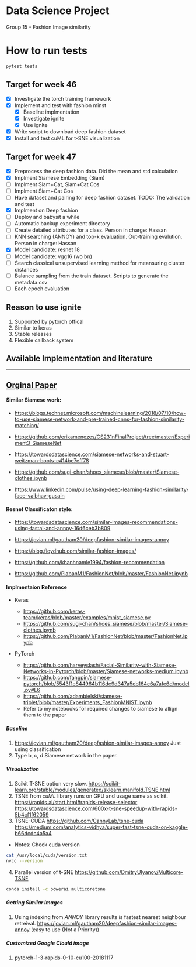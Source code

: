 # Data Science Project
Group 15 - Fashion Image similarity

# How to run tests
```bash
pytest tests
```
## Target for week 46
- [x] Investigate the torch training framework
- [x] Implement and test with fashion minst
  - [x] Baseline implmentation
  - [x] Investigate ignite
  - [x] Use ignite
- [x] Write script to download deep fashion dataset
- [x] Install and test cuML for t-SNE visualization

## Target for week 47
- [x] Preprocess the deep fashion data. Did the mean and std calculation
- [x] Implment Siamese Embedding (Siam)
- [ ] Implment Siam+Cat, Siam+Cat Cos
- [ ] Implment Siam+Cat Cos
- [ ] Have dataset and pairing for deep fashion dataset. TODO: The validation and test
- [x] Implment on Deep fashion
- [ ] Deploy and babysit a while
- [ ] Automatic backup experiment directory
- [ ] Create detailed attributes for a class. Person in charge: Hassan
- [ ] KNN searching (ANNOY) and top-k evaluation. Out-training evalution. Person in charge: Hassan
- [x] Model candidate: resnet 18
- [ ] Model candidate: vgg16 (wo bn)
- [ ] Search classical unsupervised learning method for meansuring cluster distances
- [ ] Balance sampling from the train dataset. Scripts to generate the metadata.csv
- [ ] Each epoch evaluation

## Reason to use ignite
1. Supported by pytorch offical
2. Similar to keras
3. Stable releases
4. Flexible callback system

## Available Implementation and literature
--------------------------------------------
## [Orginal Paper](https://www.cs.cornell.edu/~kb/publications/SIG15ProductNet.pdf)

#### Similar Siamese work:

+ https://blogs.technet.microsoft.com/machinelearning/2018/07/10/how-to-use-siamese-network-and-pre-trained-cnns-for-fashion-similarity-matching/
- https://github.com/erikamenezes/CS231nFinalProject/tree/master/Experiment3_SiameseNet

+ https://towardsdatascience.com/siamese-networks-and-stuart-weitzman-boots-c414be7eff78
- https://github.com/sugi-chan/shoes_siamese/blob/master/Siamese-clothes.ipynb

+ https://www.linkedin.com/pulse/using-deep-learning-fashion-similarity-face-vaibhav-gusain

#### Resnet Classificaton style:

+ https://towardsdatascience.com/similar-images-recommendations-using-fastai-and-annoy-16d6ceb3b809
- https://jovian.ml/gautham20/deepfashion-similar-images-annoy
+ https://blog.floydhub.com/similar-fashion-images/
- https://github.com/khanhnamle1994/fashion-recommendation
+ https://github.com/PlabanM1/FashionNet/blob/master/FashionNet.ipynb

#### Implmentaion Reference
- Keras
  - https://github.com/keras-team/keras/blob/master/examples/mnist_siamese.py
  - https://github.com/sugi-chan/shoes_siamese/blob/master/Siamese-clothes.ipynb
  - https://github.com/PlabanM1/FashionNet/blob/master/FashionNet.ipynb

- PyTorch
  - https://github.com/harveyslash/Facial-Similarity-with-Siamese-Networks-in-Pytorch/blob/master/Siamese-networks-medium.ipynb
  - https://github.com/fangpin/siamese-pytorch/blob/5543f1e844964b116dc9d347a5eb164c6a7afe6d/model.py#L6
  - https://github.com/adambielski/siamese-triplet/blob/master/Experiments_FashionMNIST.ipynb
  - Refer to my notebooks for required changes to siamese to allign them to the paper

##### Baseline
1. https://jovian.ml/gautham20/deepfashion-similar-images-annoy
    Just using classification
2. Type b, c, d Siamese network in the paper.

##### Visualization
1. Scikit T-SNE option very slow.
   https://scikit-learn.org/stable/modules/generated/sklearn.manifold.TSNE.html
2. TSNE from *cuML* library runs on GPU and usage same as scikit.
   https://rapids.ai/start.html#rapids-release-selector
   https://towardsdatascience.com/600x-t-sne-speedup-with-rapids-5b4cf1f62059
3. TSNE-CUDA
   https://github.com/CannyLab/tsne-cuda
   https://medium.com/analytics-vidhya/super-fast-tsne-cuda-on-kaggle-b66dcdc4a5a4
*  Notes: Check cuda version
  ```bash
  cat /usr/local/cuda/version.txt
  nvcc --version
  ```
4. Parallel version of t-SNE
  https://github.com/DmitryUlyanov/Multicore-TSNE
  ```bash
  conda install -c powerai multicoretsne
  ```

##### Getting Similar Images
1. Using indexing from *ANNOY* library results is fastest nearest neighbour retreival.
  https://jovian.ml/gautham20/deepfashion-similar-images-annoy
  (easy to use (Not a Priority))

##### Customized Google Clould image
1. pytorch-1-3-rapids-0-10-cu100-20181117
